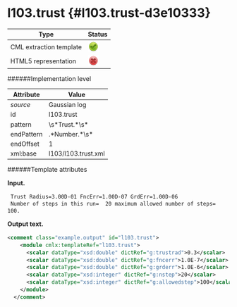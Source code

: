 # l103.trust {#l103.trust-d3e10333}


| Type                                                                                                                                                | Status                                                                                                                                              |
|----|----|
| CML extraction template                                                                                                                             | ![](/imgs/Total.png)                                                                                                                                |
| HTML5 representation                                                                                                                                | ![](/imgs/None.png)                                                                                                                                 |

######Implementation level

| Attribute                                                                                                                                           | Value                                                                                                                                               |
|----|----|
| *source*                                                                                                                                            | Gaussian log                                                                                                                                        |
| id                                                                                                                                                  | l103.trust                                                                                                                                          |
| pattern                                                                                                                                             | \\s\*Trust.\*\\s\*                                                                                                                                  |
| endPattern                                                                                                                                          | .\*Number.\*\\s\*                                                                                                                                   |
| endOffset                                                                                                                                           | 1                                                                                                                                                   |
| xml:base                                                                                                                                            | l103/l103.trust.xml                                                                                                                                 |

######Template attributes

**Input.**

     Trust Radius=3.00D-01 FncErr=1.00D-07 GrdErr=1.00D-06
     Number of steps in this run=  20 maximum allowed number of steps= 100.
      

**Output text.**

```xml
<comment class="example.output" id="l103.trust">
    <module cmlx:templateRef="l103.trust">
      <scalar dataType="xsd:double" dictRef="g:trustrad">0.3</scalar>
      <scalar dataType="xsd:double" dictRef="g:fncerr">1.0E-7</scalar>
      <scalar dataType="xsd:double" dictRef="g:grderr">1.0E-6</scalar>
      <scalar dataType="xsd:integer" dictRef="g:nstep">20</scalar>
      <scalar dataType="xsd:integer" dictRef="g:allowedstep">100</scalar>
    </module>
  </comment>
```

